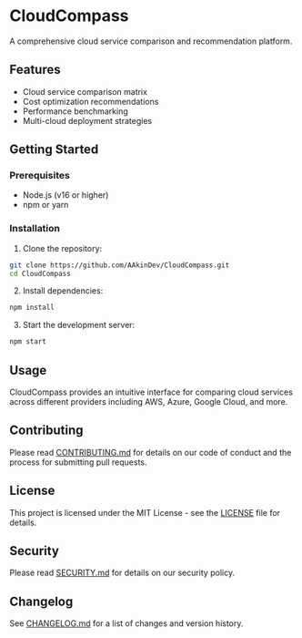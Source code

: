 # CloudCompass

A comprehensive cloud service comparison and recommendation platform.

## Features

- Cloud service comparison matrix
- Cost optimization recommendations
- Performance benchmarking
- Multi-cloud deployment strategies

## Getting Started

### Prerequisites

- Node.js (v16 or higher)
- npm or yarn

### Installation

1. Clone the repository:
```bash
git clone https://github.com/AAkinDev/CloudCompass.git
cd CloudCompass
```

2. Install dependencies:
```bash
npm install
```

3. Start the development server:
```bash
npm start
```

## Usage

CloudCompass provides an intuitive interface for comparing cloud services across different providers including AWS, Azure, Google Cloud, and more.

## Contributing

Please read [CONTRIBUTING.md](CONTRIBUTING.md) for details on our code of conduct and the process for submitting pull requests.

## License

This project is licensed under the MIT License - see the [LICENSE](LICENSE) file for details.

## Security

Please read [SECURITY.md](SECURITY.md) for details on our security policy.

## Changelog

See [CHANGELOG.md](CHANGELOG.md) for a list of changes and version history. 
